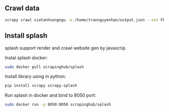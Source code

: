 ## Crawl data

```bash
scrapy crawl vietanhsongngu -o /home/trannguyenhan/output.json --set FEED_EXPORT_ENCODING=utf-8
```

## Install splash 

splash support render and crawl website gen by javascrip.

Instal splash docker:

```bash
sudo docker pull scrapinghub/splash
```

Install library using in python:

```bash
pip install scrapy scrapy-splash
```

Run splash in docker and bind to 8050 port: 

```bash
sudo docker run -p 8050:8050 scrapinghub/splash
```
